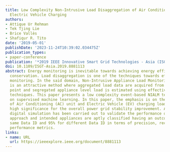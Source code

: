 ```yaml
---
title: Low Complexity Non-Intrusive Load Disaggregation of Air Conditioning Unit and
  Electric Vehicle Charging
authors:
- Attique Ur Rehman
- Tek Tjing Lie
- Brice Vallès
- Shafiqur R. Tito
date: '2019-05-01'
publishDate: '2023-11-24T10:39:02.034475Z'
publication_types:
- paper-conference
publication: '*2019 IEEE Innovative Smart Grid Technologies - Asia (ISGT Asia)*'
doi: 10.1109/ISGT-Asia.2019.8881113
abstract: Energy monitoring is inevitable towards achieving energy efficiency and
  conservation. Load disaggregation is one of the techniques towards effective energy
  monitoring. In the said domain, Non-Intrusive Appliance Load Monitoring (NIALM)
  is an attractive method where aggregated load data are acquired from a single metering
  point and segregated appliance level load is estimated using effective software
  techniques. This paper presents a low complexity event-based NIALM technique based
  on supervised machine learning. In this paper, the emphasis is on the disaggregation
  of Air Conditioning (AC) unit and Electric Vehicle (EV) charging loads due to their
  high significance for the overall power grid stability improvement. A comprehensive
  digital simulation has been carried out to validate the performance of the proposed
  approach and intended appliances are aptly classified having an outcome of 97% for
  same Data ID and 95% for different Data ID in terms of precision, recall, and f-score
  performance metrics.
links:
- name: URL
  url: https://ieeexplore.ieee.org/document/8881113
---
```


